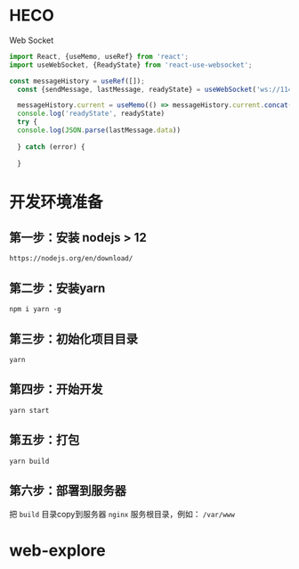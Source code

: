 # HECO

Web Socket

```js
import React, {useMemo, useRef} from 'react';
import useWebSocket, {ReadyState} from 'react-use-websocket';

const messageHistory = useRef([]);
  const {sendMessage, lastMessage, readyState} = useWebSocket('ws://114.67.104.19:12011/blockBrowser/index/ws');

  messageHistory.current = useMemo(() => messageHistory.current.concat(lastMessage), [lastMessage]);
  console.log('readyState', readyState)
  try {
  console.log(JSON.parse(lastMessage.data))
    
  } catch (error) {
    
  }
```

# 开发环境准备

## 第一步：安装 nodejs > 12

```
https://nodejs.org/en/download/
```

## 第二步：安装yarn

```
npm i yarn -g
```

## 第三步：初始化项目目录

```
yarn
```

## 第四步：开始开发

```
yarn start
```

## 第五步：打包

```
yarn build
```

## 第六步：部署到服务器

把 `build` 目录copy到服务器 `nginx` 服务根目录，例如： `/var/www`


# web-explore
